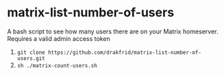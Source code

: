 # matrix-list-number-of-users
A bash script to see how many users there are on your Matrix homeserver. Requires a valid admin access token

1. `git clone https://github.com/drakfrid/matrix-list-number-of-users.git`
2. `sh ./matrix-count-users.sh`

